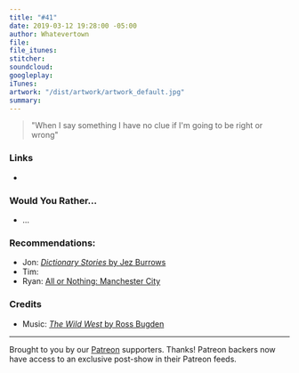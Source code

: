 ```yaml
---
title: "#41"
date: 2019-03-12 19:28:00 -05:00
author: Whatevertown
file: 
file_itunes: 
stitcher: 
soundcloud: 
googleplay: 
iTunes: 
artwork: "/dist/artwork/artwork_default.jpg"
summary: 
---
```


> "When I say something I have no clue if I'm going to be right or wrong"

### Links
- 

### Would You Rather…
- …

### Recommendations:
- Jon: [*Dictionary Stories* by Jez Burrows](http://www.dictionarystories.com)
- Tim:
- Ryan: [All or Nothing: Manchester City](https://www.youtube.com/watch?v=S6ds0rLzk9Q)

### Credits
- Music: [*The Wild West* by Ross Bugden](https://www.youtube.com/watch?v=VDPMAuv-3nk)

---

Brought to you by our [Patreon](https://www.patreon.com/whatevertown) supporters. Thanks! Patreon backers now have access to an exclusive post-show in their Patreon feeds.
